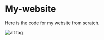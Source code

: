 My-website
==========

Here is the code for my website from scratch.

![alt tag](https://cloud.githubusercontent.com/assets/3516891/6202305/404f8dea-b4e9-11e4-97a7-659ca79d578f.png)


